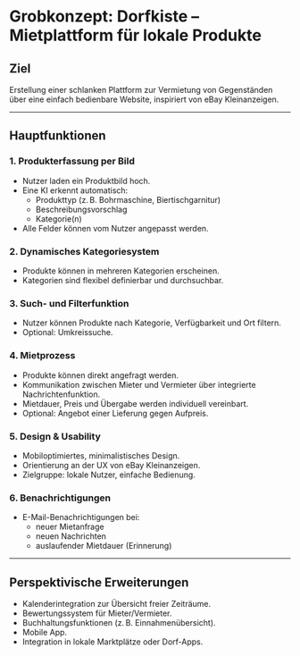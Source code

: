 # Grobkonzept: Dorfkiste – Mietplattform für lokale Produkte

## Ziel
Erstellung einer schlanken Plattform zur Vermietung von Gegenständen über eine einfach bedienbare Website, inspiriert von eBay Kleinanzeigen.

---

## Hauptfunktionen

### 1. Produkterfassung per Bild
- Nutzer laden ein Produktbild hoch.
- Eine KI erkennt automatisch:
  - Produkttyp (z. B. Bohrmaschine, Biertischgarnitur)
  - Beschreibungsvorschlag
  - Kategorie(n)
- Alle Felder können vom Nutzer angepasst werden.

### 2. Dynamisches Kategoriesystem
- Produkte können in mehreren Kategorien erscheinen.
- Kategorien sind flexibel definierbar und durchsuchbar.

### 3. Such- und Filterfunktion
- Nutzer können Produkte nach Kategorie, Verfügbarkeit und Ort filtern.
- Optional: Umkreissuche.

### 4. Mietprozess
- Produkte können direkt angefragt werden.
- Kommunikation zwischen Mieter und Vermieter über integrierte Nachrichtenfunktion.
- Mietdauer, Preis und Übergabe werden individuell vereinbart.
- Optional: Angebot einer Lieferung gegen Aufpreis.

### 5. Design & Usability
- Mobiloptimiertes, minimalistisches Design.
- Orientierung an der UX von eBay Kleinanzeigen.
- Zielgruppe: lokale Nutzer, einfache Bedienung.

### 6. Benachrichtigungen
- E-Mail-Benachrichtigungen bei:
  - neuer Mietanfrage
  - neuen Nachrichten
  - auslaufender Mietdauer (Erinnerung)

---

## Perspektivische Erweiterungen
- Kalenderintegration zur Übersicht freier Zeiträume.
- Bewertungssystem für Mieter/Vermieter.
- Buchhaltungsfunktionen (z. B. Einnahmenübersicht).
- Mobile App.
- Integration in lokale Marktplätze oder Dorf-Apps.
